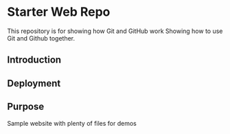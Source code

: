 # Starter Web Repo

This repository is for showing how Git and GitHub work
Showing how to use Git and Github together.

## Introduction

## Deployment

## Purpose

Sample website with plenty of files for demos